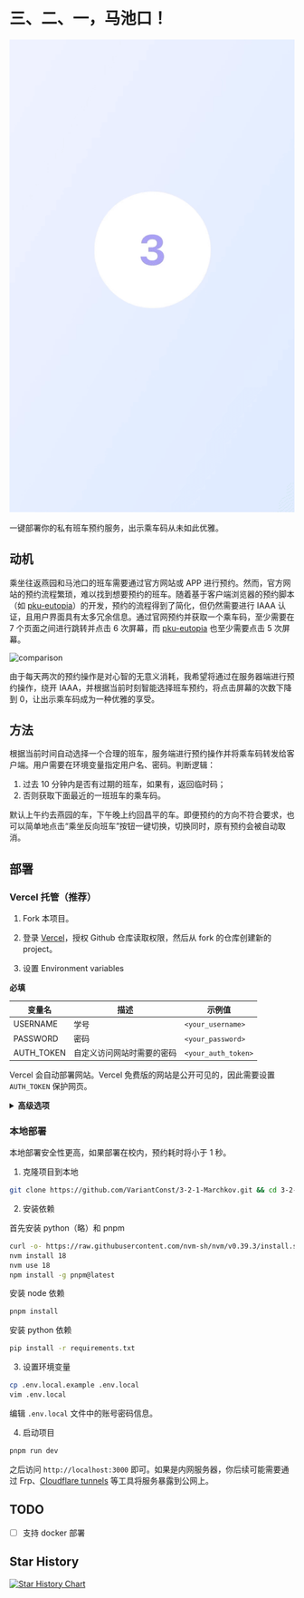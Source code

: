 # 三、二、一，马池口！

![demo](public/demo.gif)

一键部署你的私有班车预约服务，出示乘车码从未如此优雅。

## 动机

乘坐往返燕园和马池口的班车需要通过官方网站或 APP 进行预约。然而，官方网站的预约流程繁琐，难以找到想要预约的班车。随着基于客户端浏览器的预约脚本（如 [pku-eutopia](https://github.com/xmcp/pku-eutopia)）的开发，预约的流程得到了简化，但仍然需要进行 IAAA 认证，且用户界面具有太多冗余信息。通过官网预约并获取一个乘车码，至少需要在 7 个页面之间进行跳转并点击 6 次屏幕，而 [pku-eutopia](https://github.com/xmcp/pku-eutopia) 也至少需要点击 5 次屏幕。

![comparison](public/comparison.png "与现有预约方式的界面效果对比")

由于每天两次的预约操作是对心智的无意义消耗，我希望将通过在服务器端进行预约操作，绕开 IAAA，并根据当前时刻智能选择班车预约，将点击屏幕的次数下降到 0，让出示乘车码成为一种优雅的享受。

## 方法

根据当前时间自动选择一个合理的班车，服务端进行预约操作并将乘车码转发给客户端。用户需要在环境变量指定用户名、密码。判断逻辑：

1. 过去 10 分钟内是否有过期的班车，如果有，返回临时码；
2. 否则获取下面最近的一班班车的乘车码。

默认上午约去燕园的车，下午晚上约回昌平的车。即便预约的方向不符合要求，也可以简单地点击“乘坐反向班车”按钮一键切换，切换同时，原有预约会被自动取消。

## 部署

### Vercel 托管（推荐）

1. Fork 本项目。

2. 登录 [Vercel](https://vercel.com/)，授权 Github 仓库读取权限，然后从 fork 的仓库创建新的 project。

3. 设置 Environment variables

**必填**

| 变量名     | 描述                       | 示例值              |
| ---------- | -------------------------- | ------------------- |
| USERNAME   | 学号                       | `<your_username>`   |
| PASSWORD   | 密码                       | `<your_password>`   |
| AUTH_TOKEN | 自定义访问网站时需要的密码 | `<your_auth_token>` |

Vercel 会自动部署网站。Vercel 免费版的网站是公开可见的，因此需要设置 `AUTH_TOKEN` 保护网页。

<details>
<summary><strong>高级选项</strong></summary>

| 变量名                  | 描述                                                                         | 示例值 |
| ----------------------- | ---------------------------------------------------------------------------- | ------ |
| PREV_INTERVAL           | 向前追溯临时码的时间间隔（分钟）                                             | 10     |
| NEXT_INTERVAL           | 向后检查可乘坐班车的时间间隔（分钟）                                         | 60     |
| CRITICAL_TIME           | 临界时刻，该时刻前后默认的预约班车方向相反（单位为小时，必须是 0-24 的整数） | 14     |
| FLAG_MORNING_TO_YANYUAN | 1 表示临界时刻前去燕园、之后回昌平，0 表示临界时间前回昌平、之后去燕园       | 1      |

默认情况下，只有当前时刻前 10 分钟到后 60 分钟内的班车会被检测。默认 14 点前都前往燕园，14 点后都回昌平。

</details>

### 本地部署

本地部署安全性更高，如果部署在校内，预约耗时将小于 1 秒。

1. 克隆项目到本地

```bash
git clone https://github.com/VariantConst/3-2-1-Marchkov.git && cd 3-2-1-Marchkov
```

2. 安装依赖

首先安装 python（略）和 pnpm

```bash
curl -o- https://raw.githubusercontent.com/nvm-sh/nvm/v0.39.3/install.sh | bash
nvm install 18
nvm use 18
npm install -g pnpm@latest
```

安装 node 依赖

```bash
pnpm install
```

安装 python 依赖

```bash
pip install -r requirements.txt
```

3. 设置环境变量

```bash
cp .env.local.example .env.local
vim .env.local
```

编辑 `.env.local` 文件中的账号密码信息。

4. 启动项目

```bash
pnpm run dev
```

之后访问 `http://localhost:3000` 即可。如果是内网服务器，你后续可能需要通过 Frp、[Cloudflare tunnels](https://www.cloudflare.com/zh-cn/products/tunnel/) 等工具将服务暴露到公网上。

## TODO

- [ ] 支持 docker 部署

## Star History

[![Star History Chart](https://api.star-history.com/svg?repos=VariantConst/3-2-1-Marchkov&type=Date)](https://star-history.com/#VariantConst/3-2-1-Marchkov&Date)
